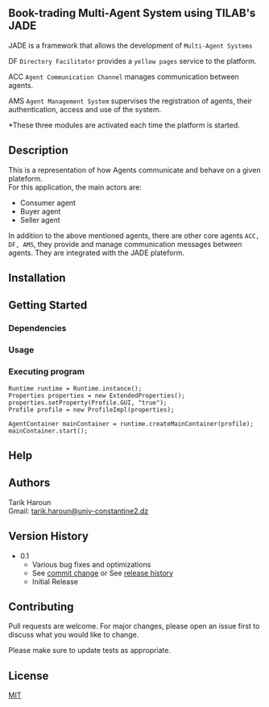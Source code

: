 ## Book-trading Multi-Agent System using TILAB's JADE

JADE is a framework that allows the development of `Multi-Agent Systems`

DF `Directory Facilitator` provides a `yellow pages` service to the platform.

ACC `Agent Communication Channel` manages communication between agents.

AMS `Agent Management System` supervises the registration of agents, their authentication, access and use of the system.

*These three modules are activated each time the platform is started.

## Description


This is a representation of how Agents communicate and behave on a given plateform.<br/>
For this application, the main actors are:<br/>

- Consumer agent
- Buyer agent
- Seller agent

In addition to the above mentioned agents, there are other core agents `ACC, DF, AMS`, they provide and manage communication messages between agents. They are integrated with the JADE plateform.

## Installation


## Getting Started

### Dependencies

### Usage

### Executing program

```
Runtime runtime = Runtime.instance();
Properties properties = new ExtendedProperties();
properties.setProperty(Profile.GUI, "true");
Profile profile = new ProfileImpl(properties);
            
AgentContainer mainContainer = runtime.createMainContainer(profile);
mainContainer.start();
```

## Help

## Authors
Tarik Haroun<br/>
Gmail: tarik.haroun@univ-constantine2.dz 

## Version History

* 0.1
    * Various bug fixes and optimizations
    * See [commit change]() or See [release history]()
    * Initial Release

## Contributing
Pull requests are welcome. For major changes, please open an issue first to discuss what you would like to change.

Please make sure to update tests as appropriate.

## License
[MIT](https://choosealicense.com/licenses/mit/)

